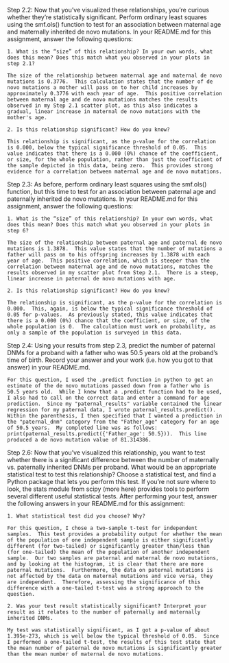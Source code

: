 Step 2.2: Now that you’ve visualized these relationships, you’re curious whether they’re statistically significant. Perform ordinary least squares using the smf.ols() function to test for an association between maternal age and maternally inherited de novo mutations. In your README.md for this assignment, answer the following questions:

	1. What is the “size” of this relationship? In your own words, what does this mean? Does this match what you observed in your plots in step 2.1?

	The size of the relationship between maternal age and maternal de novo mutations is 0.3776.  This calculation states that the number of de novo mutations a mother will pass on to her child increases by approximately 0.3776 with each year of age.  This positive correlation between maternal age and de novo mutations matches the results observed in my Step 2.1 scatter plot, as this also indicates a gradual, linear increase in maternal de novo mutations with the mother's age.

	2. Is this relationship significant? How do you know?

	This relationship is significant, as the p-value for the correlation is 0.000, below the typical significance threshold of 0.05.  This value indicates that there is a 0.000 (0%) chance of the coefficient, or size, for the whole population, rather than just the coefficient of the sample depicted in this data, being zero.  This provides strong evidence for a correlation between maternal age and de novo mutations.


Step 2.3: As before, perform ordinary least squares using the smf.ols() function, but this time to test for an association between paternal age and paternally inherited de novo mutations. In your README.md for this assignment, answer the following questions:

	1. What is the “size” of this relationship? In your own words, what does this mean? Does this match what you observed in your plots in step 6?

	The size of the relationship between paternal age and paternal de novo mutations is 1.3878.  This value states that the number of mutations a father will pass on to his offspring increases by 1.3878 with each year of age.  This positive correlation, which is steeper than the correlation between maternal age and de novo mutations, matches the results observed in my scatter plot from Step 2.1.  There is a steep, linear increase in paternal de novo mutations with age.

	2. Is this relationship significant? How do you know?

	The relationship is significant, as the p-value for the correlation is 0.000.  This, again, is below the typical significance threshold of 0.05 for p-values.  As previously stated, this value indicates that there is a 0.000 (0%) chance that the coefficient, or size, of the whole population is 0.  The calculation must work on probability, as only a sample of the population is surveyed in this data.


Step 2.4: Using your results from step 2.3, predict the number of paternal DNMs for a proband with a father who was 50.5 years old at the proband’s time of birth. Record your answer and your work (i.e. how you got to that answer) in your README.md.

	For this question, I used the .predict function in python to get an estimate of the de novo mutations passed down from a father who is 50.5 years old.  While I knew that a .predict function had to be used, I also had to call on the correct data and enter a command for age prediction.  Since my "paternal_results" variable contained the linear regression for my paternal data, I wrote paternal_results.predict().  Within the parenthesis, I then specified that I wanted a prediction in the "paternal_dnm" category from the "Father_age" category for an age of 50.5 years.  My completed line was as follows: print(paternal_results.predict({'Father_age': 50.5})).  This line produced a de novo mutation value of 81.314386.


Step 2.6: Now that you’ve visualized this relationship, you want to test whether there is a significant difference between the number of maternally vs. paternally inherited DNMs per proband. What would be an appropriate statistical test to test this relationship? Choose a statistical test, and find a Python package that lets you perform this test. If you’re not sure where to look, the stats module from scipy (more here) provides tools to perform several different useful statistical tests. After performing your test, answer the following answers in your README.md for this assignment:

	1. What statistical test did you choose? Why?

	For this question, I chose a two-sample t-test for independent samples.  This test provides a probability output for whether the mean of the population of one independent sample is either significantly different (for two-tailed) or significantly greater than/less than (for one-tailed) the mean of the population of another independent sample.  Our two samples are paternal and maternal de novo mutations, and by looking at the histogram, it is clear that there are more paternal mutations.  Furthermore, the data on paternal mutations is not affected by the data on maternal mutations and vice versa, they are independent.  Therefore, assessing the significance of this difference with a one-tailed t-test was a strong approach to the question.

	2. Was your test result statistically significant? Interpret your result as it relates to the number of paternally and maternally inherited DNMs.

	My test was statistically significant, as I got a p-value of about 1.395e-273, which is well below the typical threshold of 0.05.  Since I performed a one-tailed t-test, the results of this test state that the mean number of paternal de novo mutations is significantly greater than the mean number of maternal de novo mutations.